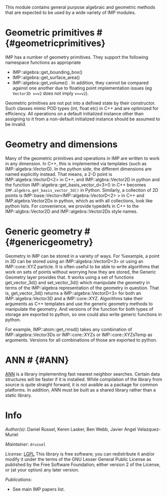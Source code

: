 This module contains general purpose algebraic and geometric methods that are expected to be used by a wide variety of IMP modules.

# Geometric primitives # {#geometricprimitives}

IMP has a number of geometry primitives. They support the following namespace
functions as appropriate
  - IMP::algebra::get_bounding_box()
  - IMP::algebra::get_surface_area()
  - IMP::algebra::get_volume()
  .
In addition, they cannot be compared against one another due to floating point
implementation issues (eg `Vector3D v=v2` does not imply `v==v2`).

Geometric primitives are not put into a defined state by their
constructor. Such classes mimic POD types (int, float etc) in C++ and
are optimized for efficiency.  All operations on a default initialized
instance other than assigning to it from a non-default initialized
instance should be assumed to be invalid.

# Geometry and dimensions

Many of the geometric primitives and operations in IMP are written to work in any dimension.
In C++, this is implemented via templates (such as IMP::algebra::VectorD).
In the python side, the different dimensions are named explicitly instead. That
means, a 2-D point is IMP::algebra::VectorD<2> in C++, and IMP::algbra::Vector2D in python
and the function IMP::algebra::get_basis_vector_d<3>() in C++ becomes `IMP.algebra.get_basis_vector_3d()` in Python.
Similarly, a collection of 2D points is
IMP::base::Vector<IMP::algebra::VectorD<2> > in C++ and IMP.algebra.Vector2Ds in python, which
as with all collections, look like python lists.
For convenience, we provide typedefs in C++ to the IMP::algbra::Vector2D and
IMP::algebra::Vector2Ds style names.

# Generic geometry # {#genericgeometry}

 Geometry in IMP can be stored in a variety of ways. For %example, a
 point in 3D can be stored using an IMP::algebra::VectorD<3> or using an
 IMP::core::XYZ particle. It is often useful to be able to write
 algorithms that work on sets of points without worrying how they are
 stored, the Generic Geometry layer provides that. It works using a
 set of functions get_vector_3d() and
 set_vector_3d() which manipulate the geometry in terms of the IMP::algebra
 representation of the geometry in question. That is, get_vector_3d()
 returns a IMP::algebra::VectorD<3> for both an IMP::algebra::Vector3D and
 a IMP::core::XYZ. Algorithms take their arguments as C++
 templates and use the generic geometry methods to manipulate the
 geometry. And versions of the function for both types of storage are
 exported to python, so one could also write generic functions in python.

 For example, IMP::atom::get_rmsd() takes any combination of IMP::algebra::Vector3Ds
 or IMP::core::XYZs or IMP::core::XYZsTemp as arguments. Versions for all combinations
 of those are exported to python.

# ANN # {#ANN}
[ ANN](http://www.cs.umd.edu/~mount/ANN) is a library implementing fast
nearest neighbor searches. Certain data structures will be faster if
it is installed. While compilation of the library from source is quite
straight forward, it is not avaible as a package for common platforms.
In addition, ANN must be built as a shared library rather than a static
library.

# Info

_Author(s)_: Daniel Russel, Keren Lasker, Ben Webb, Javier Angel Velazquez-Muriel

_Maintainer_: `drussel`

_License_: [LGPL](http://www.gnu.org/licenses/old-licenses/lgpl-2.1.html)
This library is free software; you can redistribute it and/or
modify it under the terms of the GNU Lesser General Public
License as published by the Free Software Foundation; either
version 2 of the License, or (at your option) any later version.

_Publications_:
 - See main IMP papers list.
